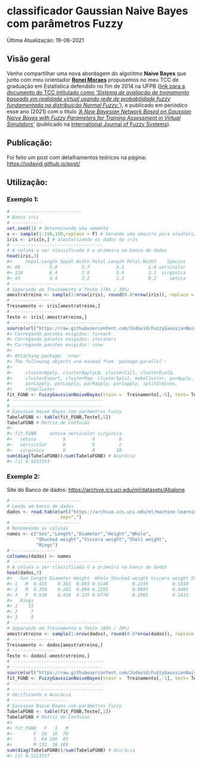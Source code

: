 
# classificador Gaussian Naive Bayes com parâmetros Fuzzy

Última Atualização: 19-06-2021

## Visão geral

Venho compartilhar uma nova abordagem do algoritmo **Naive Bayes** que
junto com meu orientador [**Ronei Moraes**](mailto:ronei@de.ufpb.br)
propusemos no meu TCC de graduação em Estatística defendido no fim de
2014 na UFPB ([link para a documento do TCC intitulado como *‘Sistema de
avaliação de treinamento baseado em realidade virtual usando rede de
probabilidade fuzzy fundamentada na distribuição Normal
Fuzzy.’*](http://www.de.ufpb.br/graduacao/tcc/TCC2014p2Jodavid.pdf)), e
publicado em periódico esse ano (2021) com o título [*‘A New Bayesian
Network Based on Gaussian Naive Bayes with Fuzzy Parameters for Training
Assessment in Virtual
Simulators’*](https://link.springer.com/article/10.1007/s40815-020-00936-4)
(publicado na [International Journal of Fuzzy
Systems](https://www.springer.com/journal/40815)).

## Publicação:

Foi feito um post com detalhamentos teóricos na página:
<https://jodavid.github.io/post/>

## Utilização:

### Exemplo 1:

``` r
# --------------------------
# Banco iris
# -----------
set.seed(1) # determinando uma semente
x <- sample(1:150,150,replace = F) # Gerando uma amostra para aleatorizar os dados
iris <- iris[x,] # aleatorizando os dados do iris
# ----------------------------------
# A coluna a ser classificada é a primeira no banco de dados
head(iris,3)
#>     Sepal.Length Sepal.Width Petal.Length Petal.Width    Species
#> 68           5.8         2.7          4.1         1.0 versicolor
#> 129          6.4         2.8          5.6         2.1  virginica
#> 43           4.4         3.2          1.3         0.2     setosa
# ----------------------------------
# Separando em Treinamento e Teste (70% / 30%)
amostratreino <- sample(1:nrow(iris), round(0.8*nrow(iris)), replace = F)
# ----------------
Treinamento <- iris[amostratreino,]
# ----------------
Teste <- iris[-amostratreino,]
# ----------------------------------
source(url("https://raw.githubusercontent.com/Jodavid/FuzzyGaussianNaiveBayes/main/FuzzyGaussianNaiveBayes.R"))
#> Carregando pacotes exigidos: foreach
#> Carregando pacotes exigidos: iterators
#> Carregando pacotes exigidos: snow
#> 
#> Attaching package: 'snow'
#> The following objects are masked from 'package:parallel':
#> 
#>     clusterApply, clusterApplyLB, clusterCall, clusterEvalQ,
#>     clusterExport, clusterMap, clusterSplit, makeCluster, parApply,
#>     parCapply, parLapply, parRapply, parSapply, splitIndices,
#>     stopCluster
fit_FGNB <- FuzzyGaussianNaiveBayes(train =  Treinamento[,-5], test= Teste[,-5], cl = Treinamento[,5], metd=1, cores=2)
# ----------------------------------
# ----------------------------------
# Gaussian Naive Bayes com parâmetros Fuzzy
TabelaFGNB <- table(fit_FGNB,Teste[,5]) 
TabelaFGNB # Matriz de Confusão
#>             
#> fit_FGNB     setosa versicolor virginica
#>   setosa          9          0         0
#>   versicolor      0          9         2
#>   virginica       0          0        10
sum(diag(TabelaFGNB))/sum(TabelaFGNB) # Acurácia
#> [1] 0.9333333
```

### Exemplo 2:

Site do Banco de dados:
<https://archive.ics.uci.edu/ml/datasets/Abalone>

``` r
# --------------------------
# Lendo um banco de dados
dados <- read.table(url("https://archive.ics.uci.edu/ml/machine-learning-databases/abalone/abalone.data"),
                    sep=",")
# -------------------------
# Renomeando as colunas
names <- c("Sex","Length","Diameter","Height","Whole",
           "Shucked weight","Viscera weight","Shell weight",
           "Rings")
# ----------------
colnames(dados) <- names
# ----------------------------------
# A coluna a ser classificada é a primeira no banco de dados
head(dados,3)
#>   Sex Length Diameter Height  Whole Shucked weight Viscera weight Shell weight
#> 1   M  0.455    0.365  0.095 0.5140         0.2245         0.1010         0.15
#> 2   M  0.350    0.265  0.090 0.2255         0.0995         0.0485         0.07
#> 3   F  0.530    0.420  0.135 0.6770         0.2565         0.1415         0.21
#>   Rings
#> 1    15
#> 2     7
#> 3     9
# ----------------------------------
# Separando em Treinamento e Teste (80% / 20%)
amostratreino <- sample(1:nrow(dados), round(0.8*nrow(dados)), replace = F)
# ----------------
Treinamento <- dados[amostratreino,]
# ----------------
Teste <- dados[-amostratreino,]
# ----------------------------------
# ----------------------------------
source(url("https://raw.githubusercontent.com/Jodavid/FuzzyGaussianNaiveBayes/main/FuzzyGaussianNaiveBayes.R"))
fit_FGNB <- FuzzyGaussianNaiveBayes(train =  Treinamento[,-1], test= Teste[,-1], cl = Treinamento[,1], metd=1, cores=2)
# ----------------------------------
# ----------------------------------
# Verificando a Acurácia
# ---------------------
# Gaussian Naive Bayes com parâmetros Fuzzy
TabelaFGNB <- table(fit_FGNB,Teste[,1]) 
TabelaFGNB # Matriz de Confusão
#>         
#> fit_FGNB   F   I   M
#>        F  58  10  70
#>        I  64 209  85
#>        M 132  38 169
sum(diag(TabelaFGNB))/sum(TabelaFGNB) # Acurácia
#> [1] 0.5221557
```
